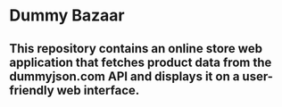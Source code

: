 # Dummy Bazaar

## This repository contains an online store web application that fetches product data from the dummyjson.com API and displays it on a user-friendly web interface.
